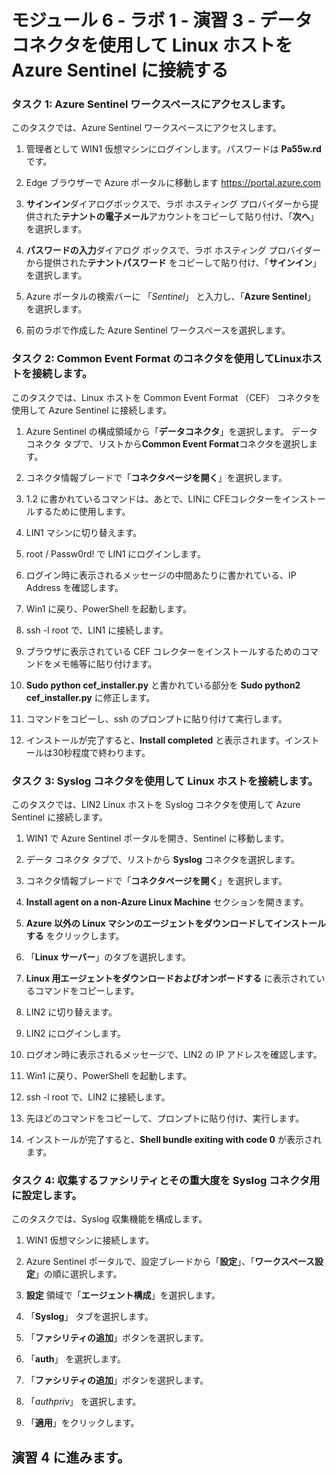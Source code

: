﻿# モジュール 6 - ラボ 1 - 演習 3 - データコネクタを使用して Linux ホストを Azure Sentinel に接続する

### タスク 1: Azure Sentinel ワークスペースにアクセスします。

このタスクでは、Azure Sentinel ワークスペースにアクセスします。

1. 管理者として WIN1 仮想マシンにログインします。パスワードは **Pa55w.rd** です。  

3. Edge ブラウザーで Azure ポータルに移動します https://portal.azure.com

4. **サインイン**ダイアログボックスで、ラボ ホスティング プロバイダーから提供された**テナントの電子メール**アカウントをコピーして貼り付け、「**次へ**」を選択します。

5. **パスワードの入力**ダイアログ ボックスで、ラボ ホスティング プロバイダーから提供された**テナントパスワード** をコピーして貼り付け、「**サインイン**」を選択します。

6. Azure ポータルの検索バーに 「*Sentinel*」 と入力し、「**Azure Sentinel**」 を選択します。

7. 前のラボで作成した Azure Sentinel ワークスペースを選択します。

### タスク 2: Common Event Format のコネクタを使用してLinuxホストを接続します。

このタスクでは、Linux ホストを Common Event Format （CEF） コネクタを使用して Azure Sentinel に接続します。

1. Azure Sentinel の構成領域から「**データコネクタ**」を選択します。  データ コネクタ タブで、リストから**Common Event Format**コネクタを選択します。

2. コネクタ情報ブレードで「**コネクタページを開く**」を選択します。

3. 1.2 に書かれているコマンドは、あとで、LINに CFEコレクターをインストールするために使用します。

4. LIN1 マシンに切り替えます。

5. root / Passw0rd! で LIN1 にログインします。

6. ログイン時に表示されるメッセージの中間あたりに書かれている、IP Address を確認します。

7. Win1 に戻り、PowerShell を起動します。

8. ssh <insert your linux IP address here> -l root  で、LIN1 に接続します。

9. ブラウザに表示されている CEF コレクターをインストールするためのコマンドをメモ帳等に貼り付けます。

10. **Sudo python cef_installer.py** と書かれている部分を **Sudo python2 cef_installer.py** に修正します。
 
11. コマンドをコピーし、ssh のプロンプトに貼り付けて実行します。

12. インストールが完了すると、**Install completed** と表示されます。インストールは30秒程度で終わります。
  
### タスク 3: Syslog コネクタを使用して Linux ホストを接続します。

このタスクでは、LIN2 Linux ホストを Syslog コネクタを使用して Azure Sentinel に接続します。

1. WIN1 で Azure Sentinel ポータルを開き、Sentinel に移動します。  

2. データ コネクタ タブで、リストから **Syslog** コネクタを選択します。

3. コネクタ情報ブレードで「**コネクタページを開く**」を選択します。

4. **Install agent on a non-Azure Linux Machine** セクションを開きます。

5. **Azure 以外の Linux マシンのエージェントをダウンロードしてインストールする** をクリックします。 

6. 「**Linux サーバー**」のタブを選択します。

7. **Linux 用エージェントをダウンロードおよびオンボードする** に表示されているコマンドをコピーします。

8. LIN2 に切り替えます。

9. LIN2 にログインします。

10. ログオン時に表示されるメッセージで、LIN2 の IP アドレスを確認します。

11. Win1 に戻り、PowerShell を起動します。

12. ssh <insert your linux IP address here> -l root  で、LIN2 に接続します。

13. 先ほどのコマンドをコピーして、プロンプトに貼り付け、実行します。

14. インストールが完了すると、**Shell bundle exiting with code 0** が表示されます。
  
### タスク 4: 収集するファシリティとその重大度を Syslog コネクタ用に設定します。

このタスクでは、Syslog 収集機能を構成します。

1. WIN1 仮想マシンに接続します。

2. Azure Sentinel ポータルで、設定ブレードから「**設定**」、「**ワークスペース設定**」の順に選択します。

3. **設定** 領域で「**エージェント構成**」を選択します。

4. 「**Syslog**」 タブを選択します。

5. 「**ファシリティの追加**」ボタンを選択します。

6. 「**auth**」 を選択します。

7. 「**ファシリティの追加**」ボタンを選択します。

8. 「*authpriv*」 を選択します。

9. 「**適用**」をクリックします。

## 演習 4 に進みます。
